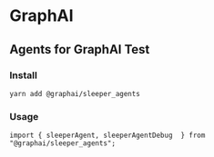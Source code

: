 # GraphAI

## Agents for GraphAI Test

### Install

```
yarn add @graphai/sleeper_agents
```

### Usage

```
import { sleeperAgent, sleeperAgentDebug  } from "@graphai/sleeper_agents";
```

